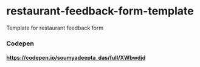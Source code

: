 # restaurant-feedback-form-template
Template for restaurant feedback form


### Codepen
#### https://codepen.io/soumyadeepta_das/full/XWbwdjd
